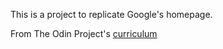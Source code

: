 This is a project to replicate Google's homepage.

From The Odin Project's [curriculum](http://www.theodinproject.com/courses/web-development-101/lessons/html-css)
